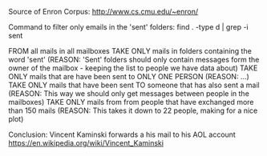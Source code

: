 Source of Enron Corpus: http://www.cs.cmu.edu/~enron/

Command to filter only emails in the 'sent' folders:
find . -type d  | grep -i sent

FROM all mails in all mailboxes
  TAKE ONLY mails in folders containing the word 'sent'
    (REASON: 'Sent' folders should only contain messages form the owner of the mailbox - keeping the list to people we have data about)
  TAKE ONLY mails that are have been sent to ONLY ONE PERSON
    (REASON: ...)
  TAKE ONLY mails that have been sent TO someone that has also sent a mail
    (REASON: This way we should only get messages between people in the mailboxes)
  TAKE ONLY mails from from people that have exchanged more than 150 mails
    (REASON: This takes it down to 22 people, making for a nice plot)

Conclusion:
Vincent Kaminski forwards a his mail to his AOL account
https://en.wikipedia.org/wiki/Vincent_Kaminski
